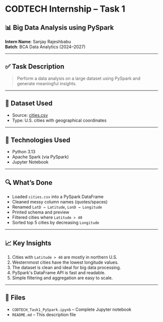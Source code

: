 # CODTECH Internship – Task 1
## 📊 Big Data Analysis using PySpark

**Intern Name**: Sanjay Rajeshbabu  
**Batch**: BCA Data Analytics (2024–2027)

---

## ✅ Task Description

> Perform a data analysis on a large dataset using PySpark and generate meaningful insights.

---

## 📂 Dataset Used
- Source: [cities.csv](https://people.sc.fsu.edu/~jburkardt/data/csv/cities.csv)
- Type: U.S. cities with geographical coordinates

---

## 🔧 Technologies Used
- Python 3.13
- Apache Spark (via PySpark)
- Jupyter Notebook

---

## 🔍 What’s Done

- Loaded `cities.csv` into a PySpark DataFrame
- Cleaned messy column names (quotes/spaces)
- Renamed `LatD → Latitude`, `LonD → Longitude`
- Printed schema and preview
- Filtered cities where `Latitude > 40`
- Sorted top 5 cities by decreasing `Longitude`

---

## 📈 Key Insights

1. Cities with `Latitude > 40` are mostly in northern U.S.
2. Westernmost cities have the lowest longitude values.
3. The dataset is clean and ideal for big data processing.
4. PySpark's DataFrame API is fast and readable.
5. Simple filtering and aggregation are easy to scale.

---

## 📁 Files

- `CODTECH_Task1_PySpark.ipynb` – Complete Jupyter notebook
- `README.md` – This description file
